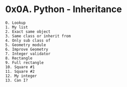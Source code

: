 # 0x0A. Python - Inheritance
	0. Lookup
	1. My list
	2. Exact same object
	3. Same class or inherit from
	4. Only sub class of
	5. Geometry module
	6. Improve Geometry
	7. Integer validator
	8. Rectangle
	9. Full rectangle
	10. Square #1
	11. Square #2
	12. My integer
	13. Can I?
